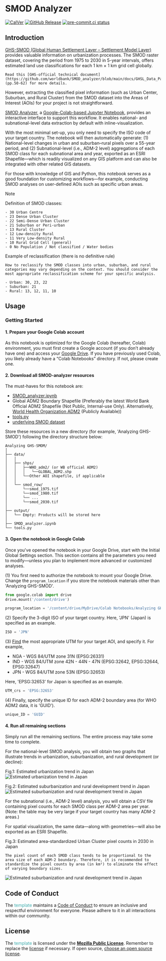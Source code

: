 # SMOD Analyzer

[![CalVer](https://img.shields.io/badge/calver-YY.0M.MICRO-22bfda.svg)](https://calver.org)
[![GitHub Release](https://img.shields.io/github/v/release/worldbank/template)](https://github.com/worldbank/template/releases)
[![pre-commit.ci status](https://results.pre-commit.ci/badge/github/worldbank/template/main.svg)](https://results.pre-commit.ci/latest/github/worldbank/template/main)

## Introduction
[GHS-SMOD (Global Human Settlement Layer – Settlement Model Layer)](https://human-settlement.emergency.copernicus.eu/download.php?ds=smod) provides valuable information on urbanization processes. The SMOD raster dataset, covering the period from 1975 to 2030 in 5-year intervals, offers estimated land use classifications for each 1 km × 1 km grid cell globally.

```{margin} ✨ For the details of GHS-SMOD
Read this [GHS-official technical document](https://github.com/worldbank/SMOD_analyzer/blob/main/docs/GHSL_Data_Package_2023.pdf) (pp.50-62) for more details.
```


However, extracting the classified pixel information (such as Urban Center, Suburban, and Rural Cluster) from the SMOD dataset into the Areas of Interest (AOIs) for your project is not straightforward.

[SMOD Analyzer](https://github.com/worldbank/SMOD_analyzer/blob/main/notebooks/SMOD_analyzer.ipynb), a [Google-Colab-based Jupyter Notebook](https://colab.google/), provides an interactive interface to support this workflow. It enables national- and subnational-level data extraction by default with inline-visualization.

With the most minimal set-up, you only need to specify the ISO code of your target country. The notebook will then automatically generate: (1) National-level changes in urban and suburban–rural pixels over a 55-year period, and (2) Subnational-level (i.e., ADM-2 level) aggregations of each SMOD class for each subnational area and year, exported as an ESRI Shapefile—which is readily visualized on any GIS platform and can also be integrated with other related GIS datasets.

For those with knowledge of GIS and Python, this notebook serves as a good foundation for customizing workflows—for example, conducting SMOD analyses on user-defined AOIs such as specific urban areas.

> [!NOTE]
> Definition of SMOD classes:
```
- 30 Urban Centre
- 23 Dense Urban Cluster
- 22 Semi-Dense Urban Cluster
- 21 Suburban or Peri-urban
- 13 Rural Cluster
- 12 Low-density Rural
- 11 Very Low-density Rural
- 10 Rural Grid Cell (general)
- 0 No Population / Not classified / Water bodies
```

Example of reclassification (there is no definitive rule)
```{margin} ✨ Reclassification of SMOD classes
How to reclassify the SMOD classes into urban, suburban, and rural categories may vary depending on the context. You should consider the most appropriate reclassification scheme for your specific analysis.
```
```
- Urban: 30, 23, 22
- Suburban: 21
- Rural: 13, 12, 11, 10
```

## Usage

### Getting Started
#### 1. **Prepare your Google Colab account**
As this notebook is optimized for the Google Colab (hereafter, Colab) environment, you must first create a Google account (if you don’t already have one) and access your [Google Drive](https://drive.google.com/drive/my-drive).
If you have previously used Colab, you likely already have a “Colab Notebooks” directory. If not, please create one.

#### 2. **Download all SMOD-analyzer resources**
The must-haves for this notebook are:
- [SMOD_analyzer.ipynb](https://github.com/worldbank/SMOD_analyzer/blob/main/notebooks/SMOD_analyzer.ipynb)
- Global ADM2 Boundary Shapefile (Preferably the latest World Bank Official ADM2 Shapefile (Not Public, Internal-use Only). Alternatively, [World Health Organization ADM2](https://gis-who.hub.arcgis.com/pages/detailedboundary) (Publicly Available))
- [tools.py](https://github.com/worldbank/SMOD_analyzer/blob/main/src/tools.py)
- [underlying SMOD dataset](https://github.com/worldbank/SMOD_analyzer/tree/main/data/smod_raw)


Store these resources in a new directory (for example, 'Analyzing GHS-SMOD') following the directory structure below:
```
Analyzing GHS-SMOM/
│
├── data/
│   │
│   ├── shps/
│   │   ├──WHO_adm2/ (or WB official ADM2)
│   │   │   └──GLOBAL_ADM2.shp
│   │   └──Other AOI shapefile, if applicable
│   │
│   └── smod_row/
│       └──smod_1975.tif
│       └──smod_1980.tif
│       └── ...
│       └──smod_2030.tif
│
├── output/
│   └── Empty: Products will be stored here
│
├── SMOD_analyzer.ipynb
└── tools.py
```

#### 3. **Open the notebook in Google Colab**

Once you've opened the notebook in your Google Drive, start with the Initial Global Settings section. This section contains all the parameters you need to modify—unless you plan to implement more advanced or customized analyses.

(1) You first need to authorize the notebook to mount your Google Drive. Change the `program_location` if you store the notebook materials other than 'Analyzing GHS-SMOD'.

```python
from google.colab import drive
drive.mount('/content/drive')

program_location = '/content/drive/MyDrive/Colab Notebooks/Analyzing GHS-SMOD'
```

(2) Specify the 3-digit ISO of your target country. Here, 'JPN' (Japan) is specified as an example.
```python
ISO = 'JPN'
```

(3) [Find](https://epsg.io/) the most appropriate UTM for your target AOI, and specify it. For example,

- NGA - WGS 84/UTM zone 31N (EPSG:26331)
- IND - WGS 84/UTM zone 42N - 44N - 47N (EPSG:32642, EPSG:32644, EPSG:32647)
- JPN - WGS 84/UTM zone 53N (EPSG:32653)

Here, 'EPSG:32653' for Japan is specified as an example.
```python
UTM_crs = 'EPSG:32653'
```

(4) Finally, specify the unique ID for each ADM-2 boundary area (for WHO ADM2 data, it is 'GUID').
```python
unique_ID = 'GUID'
```

#### 4. **Run all remaining sections**
Simply run all the remaining sections. The entire process may take some time to complete.

For the national-level SMOD analysis, you will obtain two graphs that illustrate trends in urbanization, suburbanization, and rural development (or decline):

Fig.1: Estimated urbanization trend in Japan
![Estimated urbanization trend in Japan](/docs/images/JPN_SMOD_national__urban.png)

Fig.2: Estimated suburbanization and rural development trend in Japan
![Estimated suburbanization and rural development trend in Japan](/docs/images/JPN_SMOD_national__suburb_rural.png)


For the subnational (i.e., ADM-2 level) analysis, you will obtain a CSV file containing pixel counts for each SMOD class per ADM-2 area per year.
(Note: the table may be very large if your target country has many ADM-2 areas.)

For spatial visualization, the same data—along with geometries—will also be exported as an ESRI Shapefile.

Fig.3: Estimated area-standardized Urban Cluster pixel counts in 2030 in Japan
```{margin} ✨ Data handling note
The pixel count of each SMOD class tends to be proportional to the area size of each ADM-2 boundary. Therefore, it is recommended to standardize the pixel counts by area (in km²) to eliminate the effect of varying boundary sizes.
```
![Estimated suburbanization and rural development trend in Japan](/docs/images/JAPAN_TEST.png)



## Code of Conduct

The <span style="color:#3EACAD">template</span> maintains a [Code of Conduct](docs/CODE_OF_CONDUCT.md) to ensure an inclusive and respectful environment for everyone. Please adhere to it in all interactions within our community.

## License

The <span style="color:#3EACAD">template</span> is licensed under the [**Mozilla Public License**](https://www.mozilla.org/en-US/MPL). Remember to replace the [license](LICENSE) if necessary. If open source, [choose an open source license](https://choosealicense.com).
